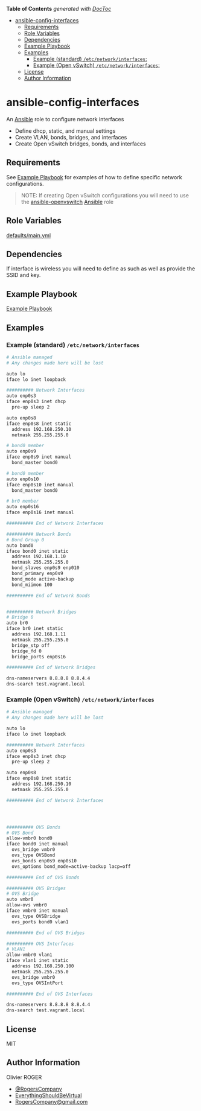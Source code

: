 <!-- START doctoc generated TOC please keep comment here to allow auto update -->
<!-- DON'T EDIT THIS SECTION, INSTEAD RE-RUN doctoc TO UPDATE -->

**Table of Contents** _generated with [DocToc](https://github.com/thlorenz/doctoc)_

- [ansible-config-interfaces](#ansible-config-interfaces)
  - [Requirements](#requirements)
  - [Role Variables](#role-variables)
  - [Dependencies](#dependencies)
  - [Example Playbook](#example-playbook)
  - [Examples](#examples)
    - [Example (standard) `/etc/network/interfaces`:](#example-standard-etcnetworkinterfaces)
    - [Example (Open vSwitch) `/etc/network/interfaces`:](#example-open-vswitch-etcnetworkinterfaces)
  - [License](#license)
  - [Author Information](#author-information)

<!-- END doctoc generated TOC please keep comment here to allow auto update -->

# ansible-config-interfaces

An [Ansible](https://www.ansible.com) role to configure network interfaces

- Define dhcp, static, and manual settings
- Create VLAN, bonds, bridges, and interfaces
- Create Open vSwitch bridges, bonds, and interfaces

## Requirements

See [Example Playbook](#example-playbook) for examples of how to define specific
network configurations.

> NOTE: If creating Open vSwitch configurations you will need to use the [ansible-openvswitch](https://github.com/RogersCompany/ansible-openvswitch) [Ansible](https://www.ansible.com) role

## Role Variables

[defaults/main.yml](defaults/main.yml)

## Dependencies

If interface is wireless you will need to define as such as well as provide the
SSID and key.

## Example Playbook

[Example Playbook](playbook.yml)

## Examples

### Example (standard) `/etc/network/interfaces`

```bash
# Ansible managed
# Any changes made here will be lost

auto lo
iface lo inet loopback

########## Network Interfaces
auto enp0s3
iface enp0s3 inet dhcp
  pre-up sleep 2

auto enp0s8
iface enp0s8 inet static
  address 192.168.250.10
  netmask 255.255.255.0

# bond0 member
auto enp0s9
iface enp0s9 inet manual
  bond_master bond0

# bond0 member
auto enp0s10
iface enp0s10 inet manual
  bond_master bond0

# br0 member
auto enp0s16
iface enp0s16 inet manual

########## End of Network Interfaces

########## Network Bonds
# Bond Group 0
auto bond0
iface bond0 inet static
  address 192.168.1.10
  netmask 255.255.255.0
  bond_slaves enp0s9 enp010
  bond_primary enp0s9
  bond_mode active-backup
  bond_miimon 100

########## End of Network Bonds


########## Network Bridges
# Bridge 0
auto br0
iface br0 inet static
  address 192.168.1.11
  netmask 255.255.255.0
  bridge_stp off
  bridge_fd 0
  bridge_ports enp0s16

########## End of Network Bridges

dns-nameservers 8.8.8.8 8.8.4.4
dns-search test.vagrant.local
```

### Example (Open vSwitch) `/etc/network/interfaces`

```bash
# Ansible managed
# Any changes made here will be lost

auto lo
iface lo inet loopback

########## Network Interfaces
auto enp0s3
iface enp0s3 inet dhcp
  pre-up sleep 2

auto enp0s8
iface enp0s8 inet static
  address 192.168.250.10
  netmask 255.255.255.0

########## End of Network Interfaces




########## OVS Bonds
# OVS Bond
allow-vmbr0 bond0
iface bond0 inet manual
  ovs_bridge vmbr0
  ovs_type OVSBond
  ovs_bonds enp0s9 enp0s10
  ovs_options bond_mode=active-backup lacp=off

########## End of OVS Bonds

########## OVS Bridges
# OVS Bridge
auto vmbr0
allow-ovs vmbr0
iface vmbr0 inet manual
  ovs_type OVSBridge
  ovs_ports bond0 vlan1

########## End of OVS Bridges

########## OVS Interfaces
# VLAN1
allow-vmbr0 vlan1
iface vlan1 inet static
  address 192.168.250.100
  netmask 255.255.255.0
  ovs_bridge vmbr0
  ovs_type OVSIntPort

########## End of OVS Interfaces

dns-nameservers 8.8.8.8 8.8.4.4
dns-search test.vagrant.local
```

## License

MIT

## Author Information

Olivier ROGER

- [@RogersCompany](https://www.twitter.com/RogersCompany)
- [EverythingShouldBeVirtual](http://everythingshouldbevirtual.com)
- [RogersCompany@gmail.com](mailto:RogersCompany@gmail.com)
